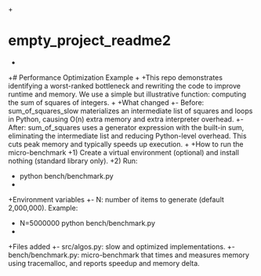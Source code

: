 +<!-- Authors: ARTEMIS, IOANNA -->
# empty_project_readme2
+
+# Performance Optimization Example
+
+This repo demonstrates identifying a worst-ranked bottleneck and rewriting the code to improve runtime and memory. We use a simple but illustrative function: computing the sum of squares of integers.
+
+What changed
+- Before: sum_of_squares_slow materializes an intermediate list of squares and loops in Python, causing O(n) extra memory and extra interpreter overhead.
+- After: sum_of_squares uses a generator expression with the built-in sum, eliminating the intermediate list and reducing Python-level overhead. This cuts peak memory and typically speeds up execution.
+
+How to run the micro-benchmark
+1) Create a virtual environment (optional) and install nothing (standard library only).
+2) Run:
+   python bench/benchmark.py
+
+Environment variables
+- N: number of items to generate (default 2,000,000). Example:
+  N=5000000 python bench/benchmark.py
+
+Files added
+- src/algos.py: slow and optimized implementations.
+- bench/benchmark.py: micro-benchmark that times and measures memory using tracemalloc, and reports speedup and memory delta.
<!-- artemis testing -->